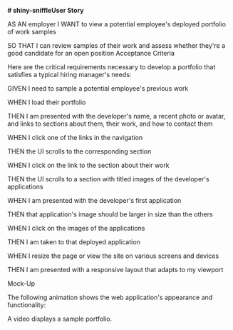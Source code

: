 **# shiny-sniffleUser Story**

AS AN employer
I WANT to view a potential employee's deployed portfolio of work samples

SO THAT I can review samples of their work and assess whether they're a good candidate for an open position
Acceptance Criteria

Here are the critical requirements necessary to develop a portfolio that satisfies a typical hiring manager's needs:

GIVEN I need to sample a potential employee's previous work

WHEN I load their portfolio

THEN I am presented with the developer's name, a recent photo or avatar, and links to sections about them, their work, and how to contact them

WHEN I click one of the links in the navigation

THEN the UI scrolls to the corresponding section

WHEN I click on the link to the section about their work

THEN the UI scrolls to a section with titled images of the developer's applications

WHEN I am presented with the developer's first application

THEN that application's image should be larger in size than the others

WHEN I click on the images of the applications

THEN I am taken to that deployed application

WHEN I resize the page or view the site on various screens and devices

THEN I am presented with a responsive layout that adapts to my viewport

Mock-Up

The following animation shows the web application's appearance and functionality:

A video displays a sample portfolio.